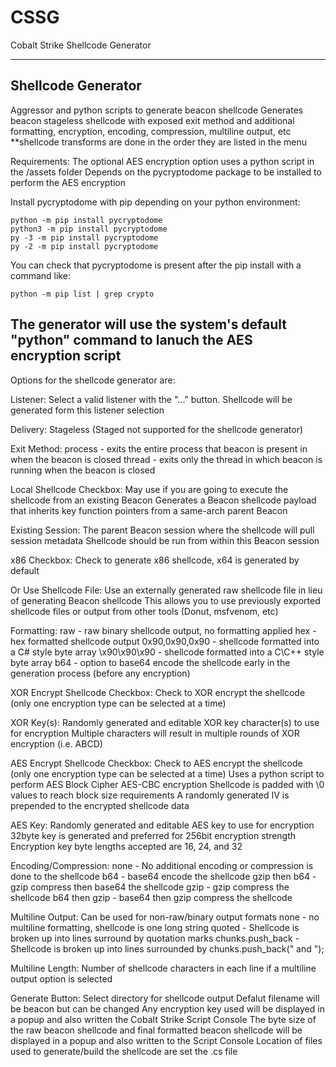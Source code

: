 # CSSG
Cobalt Strike Shellcode Generator

---------------------
Shellcode Generator
----------------------

Aggressor and python scripts to generate beacon shellcode
Generates beacon stageless shellcode with exposed exit method and additional formatting, encryption, encoding, compression, multiline output, etc
**shellcode transforms are done in the order they are listed in the menu

Requirements:
The optional AES encryption option uses a python script in the /assets folder
Depends on the pycryptodome package to be installed to perform the AES encryption

Install pycryptodome with pip depending on your python environment:

    python -m pip install pycryptodome
    python3 -m pip install pycryptodome
    py -3 -m pip install pycryptodome
    py -2 -m pip install pycryptodome

You can check that pycryptodome is present after the pip install with a command like:

    python -m pip list | grep crypto

The generator will use the system's default "python" command to lanuch the AES encryption script
----------------------
Options for the shellcode generator are:

Listener:
Select a valid listener with the "..." button. Shellcode will be generated form this listener selection

Delivery:
Stageless (Staged not supported for the shellcode generator)

Exit Method:
process - exits the entire process that beacon is present in when the beacon is closed
thread - exits only the thread in which beacon is running when the beacon is closed

Local Shellcode Checkbox:
May use if you are going to execute the shellcode from an existing Beacon
Generates a Beacon shellcode payload that inherits key function pointers from a same-arch parent Beacon

Existing Session:
The parent Beacon session where the shellcode will pull session metadata
Shellcode should be run from within this Beacon session

x86 Checkbox:
Check to generate x86 shellcode, x64 is generated by default

Or Use Shellcode File:
Use an externally generated raw shellcode file in lieu of generating Beacon shellcode
This allows you to use previously exported shellcode files or output from other tools (Donut, msfvenom, etc)

Formatting:
raw - raw binary shellcode output, no formatting applied
hex - hex formatted shellcode output
0x90,0x90,0x90 - shellcode formatted into a C# style byte array
\x90\x90\x90 - shellcode formatted into a C\C++ style byte array
b64 - option to base64 encode the shellcode early in the generation process (before any encryption)

XOR Encrypt Shellcode Checkbox:
Check to XOR encrypt the shellcode (only one encryption type can be selected at a time)

XOR Key(s):
Randomly generated and editable XOR key character(s) to use for encryption
Multiple characters will result in multiple rounds of XOR encryption (i.e. ABCD)

AES Encrypt Shellcode Checkbox:
Check to AES encrypt the shellcode (only one encryption type can be selected at a time)
Uses a python script to perform AES Block Cipher AES-CBC encryption
Shellcode is padded with \0 values to reach block size requirements
A randomly generated IV is prepended to the encrypted shellcode data

AES Key:
Randomly generated and editable AES key to use for encryption
32byte key is generated and preferred for 256bit encryption strength
Encryption key byte lengths accepted are 16, 24, and 32

Encoding/Compression:
none - No additional encoding or compression is done to the shellcode
b64 - base64 encode the shellcode
gzip then b64 - gzip compress then base64 the shellcode
gzip - gzip compress the shellcode
b64 then gzip - base64 then gzip compress the shellcode

Multiline Output:
Can be used for non-raw/binary output formats
none - no multiline formatting, shellcode is one long string
quoted - Shellcode is broken up into lines surround by quotation marks
chunks.push_back - Shellcode is broken up into lines surrounded by chunks.push_back(" and ");

Multiline Length:
Number of shellcode characters in each line if a multiline output option is selected

Generate Button:
Select directory for shellcode output
Defalut filename will be beacon but can be changed
Any encryption key used will be displayed in a popup and also written the Cobalt Strike Script Console
The byte size of the raw beacon shellcode and final formatted beacon shellcode will be displayed in a popup and also written to the Script Console
Location of files used to generate/build the shellcode are set the .cs file
